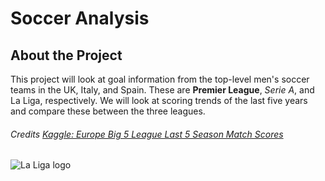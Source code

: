 # Soccer Analysis
## About the Project
This project will look at goal information from the top-level men's soccer teams in the UK, Italy, and Spain. These are **Premier League**, *Serie A*, and La Liga, respectively. We will look at scoring trends of the last five years and compare these between the three leagues.
###### Credits [Kaggle: Europe Big 5 League Last 5 Season Match Scores](https://www.kaggle.com/datasets/sinansaglam/europe-big-5-league-last-5-season-match-scores)

![La Liga logo](https://assets.laliga.com/assets/logos/laliga-v/laliga-v-300x300.jpg)
